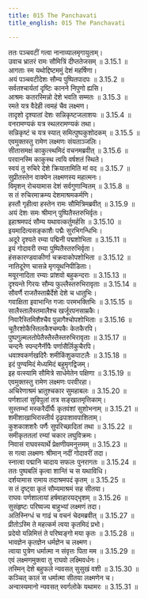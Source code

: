 ```yaml
---
title: 015 The Panchavati
title_english: 015 The Panchavati

---
```

<div class="audioEmbed"  caption="श्रीराम-हरिसीताराममूर्ति-घनपाठिभ्यां वचनम्" src="https://archive.org/download/Ramayana-recitation-Sriram-harisItArAmamUrti-Ghanapaati-v2/Kanda_3/Kanda_3_ARK-015-Panchavatyam_Parnashala_Nirmanam.mp3"></div>

ततः पञ्चवटीं गत्वा नानाव्यालमृगायुताम्।  
उवाच भ्रातरं रामः सौमित्रिं दीप्ततेजसम् ॥ 3.15.1 ॥   
आगताः स्म यथोद्दिष्टममुं देशं महर्षिणा।  
अयं पञ्चवटीदेशः सौम्य पुष्पितपादपः ॥ 3.15.2 ॥   
सर्वतश्चार्यतां दृष्टिः कानने निपुणो ह्यसि।  
आश्रमः कतरस्मिन्नो देशे भवति सम्मतः ॥ 3.15.3 ॥   
रमते यत्र वैदेही त्वमहं चैव लक्ष्मण।  
तादृशो दृश्यातां देशः सन्निकृष्टजलाशयः ॥ 3.15.4 ॥   
वनरामण्यकं यत्र स्थलरामण्यकं तथा।  
सन्निकृष्टं च यत्र स्यात् समित्पुष्पकुशोदकम् ॥ 3.15.5 ॥   
एवमुक्तस्तु रामेण लक्ष्मणः संयताञ्जलिः।  
सीतासमक्षं काकुत्स्थमिदं वचनमब्रवीत् ॥ 3.15.6 ॥   
परवानस्मि काकुस्थ त्वयि वर्षशतं स्थिते।  
स्वयं तु रुचिरे देशे क्रियातामिति मां वद ॥ 3.15.7 ॥   
सुप्रीतस्तेन वाक्येन लक्ष्मणस्य महात्मनः।  
विमृशन् रोचयामास देशं सर्वगुणान्वितम् ॥ 3.15.8 ॥   
स तं रुचिरमाक्रम्य देशमाश्रमकर्मणि।  
हस्तौ गृहीत्वा हस्तेन रामः सौमित्रिमब्रवीत् ॥ 3.15.9 ॥   
अयं देशः समः श्रीमान् पुष्पितैस्तरुभिर्वृतः।  
इहाश्रमपदं सौम्य यथावत्कर्तुमर्हसि ॥ 3.15.10 ॥   
इयमादित्यसङ्काशैः पद्मैः सुरभिगन्धिभिः।  
अदूरे दृश्यते रम्या पद्मिनी पद्मशोभिता ॥ 3.15.11 ॥   
इयं गोदावरी रम्या पुष्पितैस्तरुभिर्वृता।  
हंसकारण्डवाकीर्णा चक्रवाकोपशोभिता ॥ 3.15.12 ॥   
नातिदूरेण चासन्ने मृगयूथनिपीडिताः।  
मयूरनादिता रम्याः प्रांशवो बहुकन्दराः ॥ 3.15.13 ॥   
दृश्यन्ते गिरयः सौम्य फुल्लैस्तरुभिरावृताः ॥ 3.15.14 ॥   
सौवर्णै राजतैस्ताम्रैर्देशे देशे च धातुभिः।  
गवाक्षिता इवाभान्ति गजाः परमभक्तिभिः ॥ 3.15.15 ॥   
सालैस्तालैस्तमालैश्च खर्जूरपनसाम्रकैः।  
निवारैस्तिमिशैश्चैव पुन्नागैश्चोपशोभिताः ॥ 3.15.16 ॥   
चूतैरशोकैस्तिलकैश्चम्पकैः केतकैरपि।  
पुष्पगुल्मलतोपेतैस्तैस्तैस्तरुभिरावृताः ॥ 3.15.17 ॥   
चन्दनैः स्पन्दनैर्नीपैः पर्णासैर्लिकुचैरपि।  
धवाश्वकर्णखदिरैः शमीकिंशुकपाटलैः ॥ 3.15.18 ॥   
इदं पुण्यमिदं मेध्यमिदं बहुमृगद्विजम्।  
इह वत्स्यामि सौमित्रे सार्धमेतेन पक्षिणा ॥ 3.15.19 ॥   
एवमुक्तस्तु रामेण लक्ष्मणः परवीरहा।  
अचिरेणाश्रमं भ्रातुश्चकार सुमहाबलः ॥ 3.15.20 ॥   
पर्णशालां सुविपुलां तत्र सङ्खातमृत्तिकाम्।  
सुस्तम्भां मस्करैर्दीर्घैः कृतवंशां सुशोभनाम् ॥ 3.15.21 ॥   
शमीशाखाभिरास्तीर्य दृढपाशावपाशिताम्।  
कुशकाशशरैः पर्णैः सुपरिच्छादितां तथा ॥ 3.15.22 ॥   
समीकृततलां रम्यां चकार लघुविक्रमः।  
निवासं राघवस्यार्थे प्रेक्षणीयमनुत्तमम् ॥ 3.15.23 ॥   
स गत्वा लक्ष्मणः श्रीमान् नदीं गोदावरीं तदा।  
स्नात्वा पद्मानि चादाय सफलः पुनरागतः ॥ 3.15.24 ॥   
ततः पुष्पबलिं कृत्वा शान्तिं च स यथाविधि।  
दर्शयामास रामाय तदाश्रमपदं कृतम् ॥ 3.15.25 ॥   
स तं दृष्ट्वा कृतं सौम्यमाश्रमं सह सीतया।  
राघवः पर्णशालायां हर्षमाहारयद्भृशम् ॥ 3.15.26 ॥   
सुसंहृष्टः परिष्वज्य बाहुभ्यां लक्ष्मणं तदा।  
अतिस्निग्धं च गाढं च वचनं चेदमब्रवीत् ॥ 3.15.27 ॥   
प्रीतोऽस्मि ते महत्कर्म त्वया कृतमिदं प्रभो।  
प्रदेयो यन्निमित्तं ते परिष्वङ्गो मया कृतः ॥ 3.15.28 ॥   
भावज्ञेन कृतज्ञेन धर्मज्ञेन च लक्ष्मण।  
त्वाया पुत्रेण धर्मात्मा न संवृत्तः पिता मम ॥ 3.15.29 ॥   
एवं लक्ष्मणमुक्त्वा तु राघवो लक्ष्मिवर्धनः।  
तस्मिन् देशे बहुफले न्यवसत् सुसुखं वशी ॥ 3.15.30 ॥   
कञ्चित् कालं स धर्मात्मा सीतया लक्ष्मणेन च।  
अन्वास्यमानो न्यवसत् स्वर्गलोके यथामरः ॥ 3.15.31 ॥   